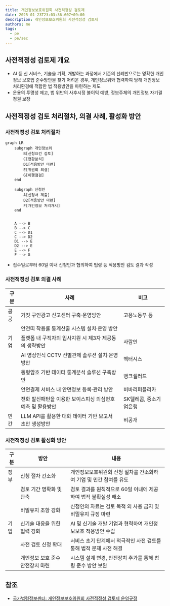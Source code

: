 ```yaml
---
title: 개인정보보호위원회 사전적정성 검토제
date: 2025-01-23T23:03:36.607+09:00
description: 개인정보보호위원회 사전적정성 검토제
authors: me
tags:
  - pe
  - pe/sec
---
```


## 사전적정성 검토제 개요

- AI 등 신 서비스, 기술을 기획, 개발하는 과정에서 기존의 선례만으로는 명확한 개인정보 보호법 준수방안을 찾기 어려운 경우, 개인정보위와 협력하여 당해 개인정보 처리환경에 적합한 법 적용방안을 마련하는 제도
- 운용의 투명성 제고, 법 위반의 사후시정 불이익 예방, 정보주체의 개인정보 자기결정권 보장

## 사전적정성 검토 처리절차, 의결 사례, 활성화 방안

### 사전적정성 검토 처리절차

```mermaid
graph LR
    subgraph 개인정보위
        B[신청요건 검토]
        C[현황분석]
        D1[적용방안 마련]
        E[위원회 의결]
        G[이행점검]
    end

    subgraph 신청인
        A[신청서 제출]
        D2[적용방안 마련]
        F[개인정보 처리개시]
    end
    

    A --> B
    B --> C
    C --> D1
    C --> D2
    D1 --> E
    D2 --> E
    E --> F
    F --> G
```

- 접수일로부터 60일 이내 신청인과 협의하여 법령 등 적용방안 검토 결과 작성

### 사전적정성 검토 의결 사례

| 구분 | 사례 | 비고 |
| --- | --- | --- |
| 공공 | 거짓 구인광고 신고센터 구축·운영방안 | 고용노동부 등 |
| | 안전띠 착용률 통계산출 시스템 설치·운영 방안 | |
| 기업 | 플랫폼 내 구직자의 입사지원 시 제3자 제공동의 생략방안 | 사람인 |
| | AI 영상인식 CCTV 선별관제 솔루션 설치·운영방안 | 벡터시스 |
| | 동형암호 기반 데이터 통계분석 솔루션 구축방안 | 뱅크샐러드 |
| | 안면결제 서비스 내 안면정보 등록·관리 방안 | 비바리퍼블리카 |
| | 전화 발신패턴을 이용한 보이스피싱 의심번호 예측 및 활용방안 | SK텔레콤, 중소기업은행 |
| 민간 | LLM API를 활용한 대화 데이터 기반 보고서 초안 생성방안 | 비공개 |

### 사전적정성 검토 활성화 방안

| 구분 | 방안 | 내용 |
| --- | --- | --- |
| 정부 | 신청 절차 간소화 | 개인정보보호위원회 신청 절차를 간소화하여 기업 및 민간 참여를 유도 |
| | 검토 기간 명확화 및 단축 | 검토 결과를 원칙적으로 60일 이내에 제공하여 법적 불확실성 해소 |
| | 비밀유지 조항 강화 | 신청인의 자료는 검토 목적 외 사용 금지 및 비밀유지 규정 마련 |
| 기업 | 신기술 대응을 위한 협력 강화 | AI 및 신기술 개발 기업과 협력하여 개인정보보호 적용방안 수립 |
| | 사전 검토 신청 확대 | 서비스 초기 단계에서 적극적인 사전 검토를 통해 법적 문제 사전 해결 |
| | 개인정보 보호 준수 안전장치 마련 | 시스템 설계 변경, 안전장치 추가를 통해 법령 준수 방안 보완 |

## 참조

- [국가법령정보센터: 개인정보보호위원회 사전적정성 검토제 운영규정](https://law.go.kr/admRulLsInfoP.do?admRulSeq=2100000238488)
